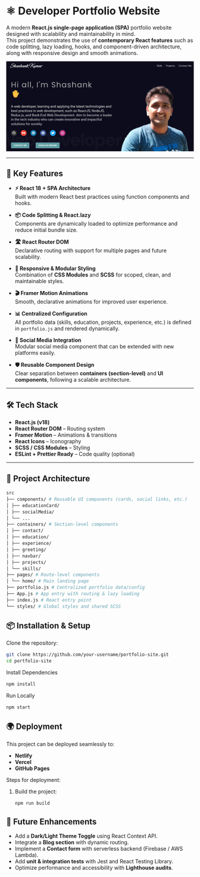 # ⚛️ Developer Portfolio Website  

A modern **React.js single-page application (SPA)** portfolio website designed with scalability and maintainability in mind.  
This project demonstrates the use of **contemporary React features** such as code splitting, lazy loading, hooks, and component-driven architecture, along with responsive design and smooth animations.  

![Portfolio Screenshot](./src/assets/projects/portfolio.png)

---

## 🚀 Key Features  

- **⚡ React 18 + SPA Architecture**  
  Built with modern React best practices using function components and hooks.  

- **📦 Code Splitting & React.lazy**  
  Components are dynamically loaded to optimize performance and reduce initial bundle size.  

- **🛣️ React Router DOM**  
  Declarative routing with support for multiple pages and future scalability.  

- **🎨 Responsive & Modular Styling**  
  Combination of **CSS Modules** and **SCSS** for scoped, clean, and maintainable styles.  

- **🎬 Framer Motion Animations**  
  Smooth, declarative animations for improved user experience.  

- **📊 Centralized Configuration**  
  All portfolio data (skills, education, projects, experience, etc.) is defined in `portfolio.js` and rendered dynamically.  

- **🔗 Social Media Integration**  
  Modular social media component that can be extended with new platforms easily.  

- **🛡️ Reusable Component Design**  
  Clear separation between **containers (section-level)** and **UI components**, following a scalable architecture.  

---

## 🛠️ Tech Stack  

- **React.js (v18)**  
- **React Router DOM** – Routing system  
- **Framer Motion** – Animations & transitions  
- **React Icons** – Iconography  
- **SCSS / CSS Modules** – Styling  
- **ESLint + Prettier Ready** – Code quality (optional)  

---

## 📂 Project Architecture  

```bash
src
├── components/ # Reusable UI components (cards, social links, etc.)
│ ├── educationCard/
│ ├── socialMedia/
│ └── ...
├── containers/ # Section-level components
│ ├── contact/
│ ├── education/
│ ├── experience/
│ ├── greeting/
│ ├── navbar/
│ ├── projects/
│ └── skills/
├── pages/ # Route-level components
│ └── home/ # Main landing page
├── portfolio.js # Centralized portfolio data/config
├── App.js # App entry with routing & lazy loading
├── index.js # React entry point
└── styles/ # Global styles and shared SCSS
```
## 📦 Installation & Setup  

Clone the repository:  

```bash
git clone https://github.com/your-username/portfolio-site.git
cd portfolio-site
```
Install Dependencies

```bash
npm install
```
Run Locally

```bash
npm start
```

## 🌍 Deployment  

This project can be deployed seamlessly to:  

- **Netlify**  
- **Vercel**  
- **GitHub Pages**  

Steps for deployment:  

1. Build the project:  
   ```bash
   npm run build
   ```

## 🔮 Future Enhancements  

- Add a **Dark/Light Theme Toggle** using React Context API.  
- Integrate a **Blog section** with dynamic routing.  
- Implement a **Contact form** with serverless backend (Firebase / AWS Lambda).  
- Add **unit & integration tests** with Jest and React Testing Library.  
- Optimize performance and accessibility with **Lighthouse audits**.  




